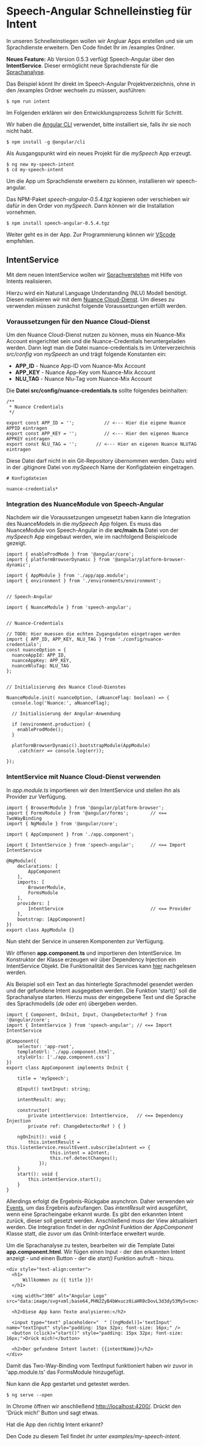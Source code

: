 # Speech-Angular Schnelleinstieg für Intent

In unseren Schnelleinstiegen wollen wir Angluar Apps erstellen und sie um Sprachdienste erweitern. Den Code findet Ihr im /examples Ordner.

**Neues Feature:**
Ab Version 0.5.3 verfügt Speech-Angular über den **IntentService**. Dieser ermöglicht neue Sprachdienste für die [Sprachanalyse](https://de.wikipedia.org/wiki/Sprachanalyse).

Das Beispiel könnt Ihr direkt im Speech-Angular Projektverzeichnis, ohne in den /examples Ordner wechseln zu müssen, ausführen:

	$ npm run intent

Im Folgenden erklären wir den Entwicklungsprozess Schritt für Schritt.

Wir haben die [Angular CLI](https://github.com/angular/angular-cli/wiki) verwendet, bitte installiert sie, falls ihr sie noch nicht habt.

    $ npm install -g @angular/cli

Als Ausgangspunkt wird ein neues Projekt für die *mySpeech* App erzeugt.

    $ ng new my-speech-intent
    $ cd my-speech-intent

Um die App um Sprachdienste erweitern zu können, installieren wir speech-angular.

Das NPM-Paket *speech-angular-0.5.4.tgz* kopieren oder verschieben wir dafür in den Order von *mySpeech*. Dann können wir die Installation vornehmen.

    $ npm install speech-angular-0.5.4.tgz

Weiter geht es in der App. Zur Programmierung können wir [VScode](https://code.visualstudio.com/) empfehlen.

## IntentService

Mit dem neuen IntentService wollen wir [Sprachverstehen](https://de.wikipedia.org/wiki/Sprachanalyse) mit Hilfe von Intents realisieren.

Hierzu wird ein Natural Language Understanding (NLU) Modell benötigt. Diesen realisieren wir mit dem [Nuance Cloud-Dienst](./cloud/Nuance.md). Um dieses zu verwenden müssen zunächst folgende Voraussetzungen erfüllt werden.

### Voraussetzungen für den Nuance Cloud-Dienst

Um den Nuance Cloud-Dienst nutzen zu können, muss ein Nuance-Mix Account eingerichtet sein und die Nuance-Credentials heruntergeladen werden. Dann legt man die Datei nuance-credentials.ts im Unterverzeichnis *src/config* von *mySpeech* an und trägt folgende Konstanten ein:

* **APP_ID**  - Nuance App-ID vom Nuance-Mix Account
* **APP_KEY** - Nuance App-Key vom Nuance-Mix Account
* **NLU_TAG** - Nuance Nlu-Tag vom Nuance-Mix Account

Die **Datei src/config/nuance-credentials.ts** sollte folgendes beinhalten:

	/**
	 * Nuance Credentials
	 */
	
	export const APP_ID = ''; 			// <--- Hier die eigene Nuance APPID eintragen
	export const APP_KEY = '';       	// <--- Hier den eigenen Nuance APPKEY eintragen 
	export const NLU_TAG = '';       // <--- Hier en eigenen Nuance NLUTAG eintragen


Diese Datei darf nicht in ein Git-Repository übernommen werden. Dazu wird in der .gitignore Datei von *mySpeech* Name der Konfigdateien eingetragen.
 
	# Konfigdateien

	nuance-credentials*
	
### Integration des NuanceModule von Speech-Angular


Nachdem wir die Voraussetzungen umgesetzt haben kann die Integration des NuanceModels in die *mySpeech* App folgen. Es muss das NuanceModule von Speech-Angular in die **src/main.ts** Datei von der *mySpeech* App eingebaut werden, wie im nachfolgend Beispielcode gezeigt.

	import { enableProdMode } from '@angular/core';
	import { platformBrowserDynamic } from '@angular/platform-browser-dynamic';
	
	import { AppModule } from './app/app.module';
	import { environment } from './environments/environment';
	
	
	// Speech-Angular 
	
	import { NuanceModule } from 'speech-angular';
	
	
	// Nuance-Credentials
	
	// TODO: Hier muessen die echten Zugangsdaten eingetragen werden
	import { APP_ID, APP_KEY, NLU_TAG } from './config/nuance-credentials';
	const nuanceOption = {
	  nuanceAppId: APP_ID,
	  nuanceAppKey: APP_KEY,
	  nuanceNluTag: NLU_TAG
	};
	
	
	// Initialisierung des Nuance Cloud-Dienstes
	
	NuanceModule.init( nuanceOption, (aNuanceFlag: boolean) => {
	  console.log('Nuance:', aNuanceFlag);
	
	  // Initialisierung der Angular-Anwendung 

	  if (environment.production) {
	    enableProdMode();
	  }
	
	  platformBrowserDynamic().bootstrapModule(AppModule)
	    .catch(err => console.log(err));
	
	});


### IntentService mit Nuance Cloud-Dienst verwenden

In *app.module.ts* importieren wir den IntentService und stellen ihn als Provider zur Verfügung. 

	import { BrowserModule } from '@angular/platform-browser';
	import { FormsModule } from '@angular/forms';        // <== TwoWayBinding
	import { NgModule } from '@angular/core';
	
	import { AppComponent } from './app.component';
	
	import { IntentService } from 'speech-angular';      // <== Import IntentService
	
	@NgModule({
	    declarations: [
	        AppComponent
	    ],
	    imports: [
	        BrowserModule,
	        FormsModule
	    ],
	    providers: [
	        IntentService                                // <== Provider
	    ],
	    bootstrap: [AppComponent]
	})
	export class AppModule {}


Nun steht der Service in unseren Komponenten zur Verfügung. 

Wir öffenen **app.component.ts** und importieren den IntentService. Im Konstruktor der Klasse erzeugen wir über Dependency Injection ein IntentService Objekt. Die Funktionalität des Services kann [hier](https://lingualogic.de/speech-angular/docs/latest/api/classes/speech_intent.intentservice.html) nachgelesen werden.

Als Beispiel soll ein Text an das hinterlegte Sprachmodel gesendet werden und der gefundene Intent ausgegeben werden. Die Funktion 'start()' soll die Sprachanalyse starten. Hierzu muss der eingegebene Text und die Sprache des Sprachmodells (*de* oder *en*) übergeben werden.

    import { Component, OnInit, Input, ChangeDetectorRef } from '@angular/core';
    import { IntentService } from 'speech-angular'; // <== Import IntentService

    @Component({
        selector: 'app-root',
        templateUrl: './app.component.html',
        styleUrls: ['./app.component.css']
    })
    export class AppComponent implements OnInit {

        title = 'mySpeech';

        @Input() textInput: string;

        intentResult: any;

        constructor(
            private intentService: IntentService,   // <== Dependency Injection
            private ref: ChangeDetectorRef ) { }

        ngOnInit(): void {
            this.intentResult = this.listenService.resultEvent.subscribe(aIntent => {
                    this.intent = aIntent;
                    this.ref.detectChanges();
                });
        }
        start(): void {
            this.intentService.start();
        }
    }

Allerdings erfolgt die Ergebnis-Rückgabe asynchron. 
Daher verwenden wir [Events](https://lingualogic.de/speech-angular/docs/latest/api/classes/speech_intent.intentservice.html#resultevent), um das Ergebnis aufzufangen. 
Das *intentResult* wird ausgeführt, wenn eine Spracheingabe erkannt wurde. Es gibt den erkannten Intent zurück, dieser soll gesetzt werden. Anschließend muss der View aktualisiert werden.
Die Integration findet in der *ngOnInit* Funktion der *AppComponent* Klasse statt, die zuvor um das OnInit-Interface erweitert wurde.

Um die Sprachanalyse zu testen, bearbeiten wir die Template Datei **app.component.html**. Wir fügen einen Input - der den erkannten Intent anzeigt - und einen Button - der die *start()* Funktion aufruft - hinzu.

    <div style="text-align:center">
	  <h1>
	      Willkommen zu {{ title }}!
	  </h1>
	
	  <img width="300" alt="Angular Logo" src="data:image/svg+xml;base64,PHN2ZyB4bWxucz0iaHR0cDovL3d3dy53My5vcmcvMjAwMC9zdmciIHZpZXdCb3g9IjAgMCAyNTAgMjUwIj4KICAgIDxwYXRoIGZpbGw9IiNERDAwMzEiIGQ9Ik0xMjUgMzBMMzEuOSA2My4ybDE0LjIgMTIzLjFMMTI1IDIzMGw3OC45LTQzLjcgMTQuMi0xMjMuMXoiIC8+CiAgICA8cGF0aCBmaWxsPSIjQzMwMDJGIiBkPSJNMTI1IDMwdjIyLjItLjFWMjMwbDc4LjktNDMuNyAxNC4yLTEyMy4xTDEyNSAzMHoiIC8+CiAgICA8cGF0aCAgZmlsbD0iI0ZGRkZGRiIgZD0iTTEyNSA1Mi4xTDY2LjggMTgyLjZoMjEuN2wxMS43LTI5LjJoNDkuNGwxMS43IDI5LjJIMTgzTDEyNSA1Mi4xem0xNyA4My4zaC0zNGwxNy00MC45IDE3IDQwLjl6IiAvPgogIDwvc3ZnPg==">
	
	  <h2>Diese App kann Texte analysieren:</h2>
	
	  <input type="text" placeholder="  " [(ngModel)]='textInput' name="textInput" style="padding: 15px 32px; font-size: 16px;" />
	  <button (click)="start()" style="padding: 15px 32px; font-size: 16px;">Drück mich!</button>
	
	  <h2>Der gefundene Intent lautet: {{intentName}}</h2>
	</div>

Damit das Two-Way-Binding vom TextInput funktioniert haben wir zuvor in 'app.module.ts' das FormsModule hinzugefügt.

Nun kann die App gestartet und getestet werden.

    $ ng serve --open

In Chrome öffnen wir anschließend [http://localhost:4200/](http://localhost:4200/). Drückt den 'Drück mich!' Button und sagt etwas.

Hat die App den richtig Intent erkannt?

Den Code zu diesem Teil findet ihr unter *examples/my-speech-intent*.
